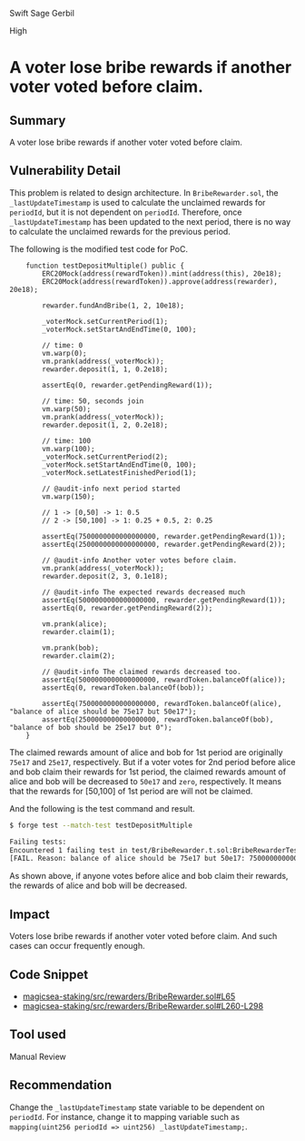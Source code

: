 Swift Sage Gerbil

High

# A voter lose bribe rewards if another voter voted before claim.

## Summary
A voter lose bribe rewards if another voter voted before claim.

## Vulnerability Detail
This problem is related to design architecture.
In `BribeRewarder.sol`, the `_lastUpdateTimestamp` is used to calculate the unclaimed rewards for `periodId`, but it is not dependent on `periodId`.
Therefore, once `_lastUpdateTimestamp` has been updated to the next period, there is no way to calculate the unclaimed rewards for the previous period.

The following is the modified test code for PoC.
```solidity
    function testDepositMultiple() public {
        ERC20Mock(address(rewardToken)).mint(address(this), 20e18);
        ERC20Mock(address(rewardToken)).approve(address(rewarder), 20e18);

        rewarder.fundAndBribe(1, 2, 10e18);

        _voterMock.setCurrentPeriod(1);
        _voterMock.setStartAndEndTime(0, 100);

        // time: 0
        vm.warp(0);
        vm.prank(address(_voterMock));
        rewarder.deposit(1, 1, 0.2e18);

        assertEq(0, rewarder.getPendingReward(1));

        // time: 50, seconds join
        vm.warp(50);
        vm.prank(address(_voterMock));
        rewarder.deposit(1, 2, 0.2e18);

        // time: 100
        vm.warp(100);
        _voterMock.setCurrentPeriod(2);
        _voterMock.setStartAndEndTime(0, 100);
        _voterMock.setLatestFinishedPeriod(1);

        // @audit-info next period started
        vm.warp(150);

        // 1 -> [0,50] -> 1: 0.5
        // 2 -> [50,100] -> 1: 0.25 + 0.5, 2: 0.25

        assertEq(7500000000000000000, rewarder.getPendingReward(1));
        assertEq(2500000000000000000, rewarder.getPendingReward(2));

        // @audit-info Another voter votes before claim.
        vm.prank(address(_voterMock));
        rewarder.deposit(2, 3, 0.1e18);

        // @audit-info The expected rewards decreased much
        assertEq(5000000000000000000, rewarder.getPendingReward(1));
        assertEq(0, rewarder.getPendingReward(2));

        vm.prank(alice);
        rewarder.claim(1);

        vm.prank(bob);
        rewarder.claim(2);

        // @audit-info The claimed rewards decreased too.
        assertEq(5000000000000000000, rewardToken.balanceOf(alice));
        assertEq(0, rewardToken.balanceOf(bob));

        assertEq(7500000000000000000, rewardToken.balanceOf(alice), "balance of alice should be 75e17 but 50e17");
        assertEq(2500000000000000000, rewardToken.balanceOf(bob), "balance of bob should be 25e17 but 0");
    }
```
The claimed rewards amount of alice and bob for 1st period are originally `75e17` and `25e17`, respectively.
But if a voter votes for 2nd period before alice and bob claim their rewards for 1st period, the claimed rewards amount of alice and bob will be decreased to `50e17` and `zero`, respectively.
It means that the rewards for [50,100] of 1st period are will not be claimed.

And the following is the test command and result.
```bash
$ forge test --match-test testDepositMultiple

Failing tests:
Encountered 1 failing test in test/BribeRewarder.t.sol:BribeRewarderTest
[FAIL. Reason: balance of alice should be 75e17 but 50e17: 7500000000000000000 != 5000000000000000000] testDepositMultiple() (gas: 767761)
```
As shown above, if anyone votes before alice and bob claim their rewards, the rewards of alice and bob will be decreased.

## Impact
Voters lose bribe rewards if another voter voted before claim.
And such cases can occur frequently enough.

## Code Snippet
- [magicsea-staking/src/rewarders/BribeRewarder.sol#L65](https://github.com/sherlock-audit/2024-06-magicsea/tree/main/magicsea-staking/src/rewarders/BribeRewarder.sol#L65)
- [magicsea-staking/src/rewarders/BribeRewarder.sol#L260-L298](https://github.com/sherlock-audit/2024-06-magicsea/tree/main/magicsea-staking/src/rewarders/BribeRewarder.sol#L260-L298)

## Tool used
Manual Review

## Recommendation
Change the `_lastUpdateTimestamp` state variable to be dependent on `periodId`.
For instance, change it to mapping variable such as `mapping(uint256 periodId => uint256) _lastUpdateTimestamp;`.
